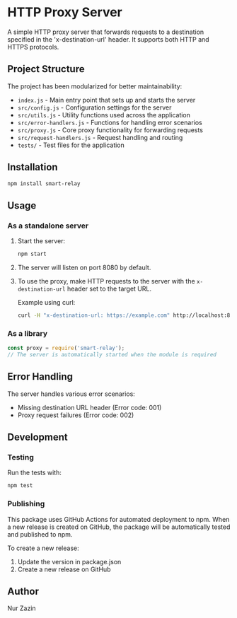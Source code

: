 # HTTP Proxy Server

A simple HTTP proxy server that forwards requests to a destination specified in the 'x-destination-url' header. It
supports both HTTP and HTTPS protocols.

## Project Structure

The project has been modularized for better maintainability:

- `index.js` - Main entry point that sets up and starts the server
- `src/config.js` - Configuration settings for the server
- `src/utils.js` - Utility functions used across the application
- `src/error-handlers.js` - Functions for handling error scenarios
- `src/proxy.js` - Core proxy functionality for forwarding requests
- `src/request-handlers.js` - Request handling and routing
- `tests/` - Test files for the application

## Installation

```bash
npm install smart-relay
```

## Usage

### As a standalone server

1. Start the server:
   ```bash
   npm start
   ```

2. The server will listen on port 8080 by default.

3. To use the proxy, make HTTP requests to the server with the `x-destination-url` header set to the target URL.

   Example using curl:
   ```bash
   curl -H "x-destination-url: https://example.com" http://localhost:8080/path
   ```

### As a library

```javascript
const proxy = require('smart-relay');
// The server is automatically started when the module is required
```

## Error Handling

The server handles various error scenarios:

- Missing destination URL header (Error code: 001)
- Proxy request failures (Error code: 002)

## Development

### Testing

Run the tests with:

```bash
npm test
```

### Publishing

This package uses GitHub Actions for automated deployment to npm. When a new release is created on GitHub, the package will be automatically tested and published to npm.

To create a new release:

1. Update the version in package.json
2. Create a new release on GitHub

## Author

Nur Zazin
